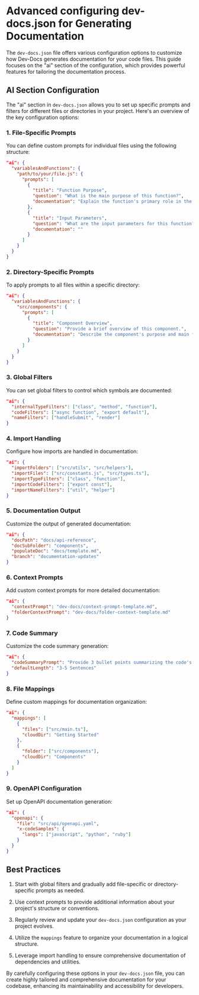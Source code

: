 # Advanced configuring dev-docs.json for Generating Documentation

The `dev-docs.json` file offers various configuration options to customize how Dev-Docs generates documentation for your code files. This guide focuses on the "ai" section of the configuration, which provides powerful features for tailoring the documentation process.

## AI Section Configuration

The "ai" section in `dev-docs.json` allows you to set up specific prompts and filters for different files or directories in your project. Here's an overview of the key configuration options:

### 1. File-Specific Prompts

You can define custom prompts for individual files using the following structure:

```json
"ai": {
  "variablesAndFunctions": {
    "path/to/your/file.js": {
      "prompts": [
        {
          "title": "Function Purpose",
          "question": "What is the main purpose of this function?",
          "documentation": "Explain the function's primary role in the codebase."
        },
        {
          "title": "Input Parameters",
          "question": "What are the input parameters for this function?",
          "documentation": ""
        }
      ]
    }
  }
}
```

### 2. Directory-Specific Prompts

To apply prompts to all files within a specific directory:

```json
"ai": {
  "variablesAndFunctions": {
    "src/components": {
      "prompts": [
        {
          "title": "Component Overview",
          "question": "Provide a brief overview of this component.",
          "documentation": "Describe the component's purpose and main features."
        }
      ]
    }
  }
}
```

### 3. Global Filters

You can set global filters to control which symbols are documented:

```json
"ai": {
  "internalTypeFilters": ["class", "method", "function"],
  "codeFilters": ["async function", "export default"],
  "nameFilters": ["handleSubmit", "render"]
}
```

### 4. Import Handling

Configure how imports are handled in documentation:

```json
"ai": {
  "importFolders": ["src/utils", "src/helpers"],
  "importFiles": ["src/constants.js", "src/types.ts"],
  "importTypeFilters": ["class", "function"],
  "importCodeFilters": ["export const"],
  "importNameFilters": ["util", "helper"]
}
```

### 5. Documentation Output

Customize the output of generated documentation:

```json
"ai": {
  "docPath": "docs/api-reference",
  "docSubFolder": "components",
  "populateDoc": "docs/template.md",
  "branch": "documentation-updates"
}
```

### 6. Context Prompts

Add custom context prompts for more detailed documentation:

```json
"ai": {
  "contextPrompt": "dev-docs/context-prompt-template.md",
  "folderContextPrompt": "dev-docs/folder-context-template.md"
}
```

### 7. Code Summary

Customize the code summary generation:

```json
"ai": {
  "codeSummaryPrompt": "Provide 3 bullet points summarizing the code's functionality",
  "defaultLength": "3-5 Sentences"
}
```

### 8. File Mappings

Define custom mappings for documentation organization:

```json
"ai": {
  "mappings": [
    {
      "files": ["src/main.ts"],
      "cloudDir": "Getting Started"
    },
    {
      "folder": ["src/components"],
      "cloudDir": "Components"
    }
  ]
}
```

### 9. OpenAPI Configuration

Set up OpenAPI documentation generation:

```json
"ai": {
  "openapi": {
    "file": "src/api/openapi.yaml",
    "x-codeSamples": {
      "langs": ["javascript", "python", "ruby"]
    }
  }
}
```

## Best Practices

1. Start with global filters and gradually add file-specific or directory-specific prompts as needed.

2. Use context prompts to provide additional information about your project's structure or conventions.

3. Regularly review and update your `dev-docs.json` configuration as your project evolves.

4. Utilize the `mappings` feature to organize your documentation in a logical structure.

5. Leverage import handling to ensure comprehensive documentation of dependencies and utilities.

By carefully configuring these options in your `dev-docs.json` file, you can create highly tailored and comprehensive documentation for your codebase, enhancing its maintainability and accessibility for developers.
